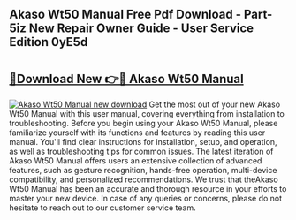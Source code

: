 ## Akaso Wt50 Manual Free Pdf Download - Part-5iz New Repair Owner Guide - User Service Edition 0yE5d

# <h2><a href="http://bc3416.oget.top/?id=Akaso+Wt50+Manual">🔗Download New 👉🔴 Akaso Wt50 Manual</a></h2>

[![Akaso Wt50 Manual new download](https://i.imgur.com/5g1atiW.png)](http://bc3416.oget.top/?id=Akaso+Wt50+Manual)
Get the most out of your new Akaso Wt50 Manual with this user manual, covering everything from installation to troubleshooting. Before you begin using your Akaso Wt50 Manual, please familiarize yourself with its functions and features by reading this user manual. You'll find clear instructions for installation, setup, and operation, as well as troubleshooting tips for common issues. The latest iteration of Akaso Wt50 Manual offers users an extensive collection of advanced features, such as gesture recognition, hands-free operation, multi-device compatibility, and personalized recommendations. We trust that theAkaso Wt50 Manual has been an accurate and thorough resource in your efforts to master your new device. In case of any queries or concerns, please do not hesitate to reach out to our customer service team.
